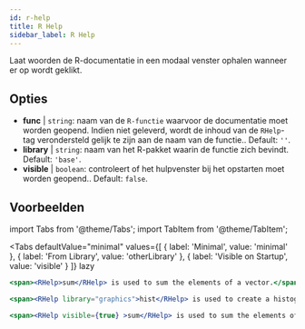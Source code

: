 ```yaml
---
id: r-help
title: R Help
sidebar_label: R Help
---
```


Laat woorden de R-documentatie in een modaal venster ophalen wanneer er op wordt geklikt.

## Opties

* __func__ | `string`: naam van de `R-functie` waarvoor de documentatie moet worden geopend. Indien niet geleverd, wordt de inhoud van de `RHelp`-tag verondersteld gelijk te zijn aan de naam van de functie.. Default: `''`.
* __library__ | `string`: naam van het R-pakket waarin de functie zich bevindt. Default: `'base'`.
* __visible__ | `boolean`: controleert of het hulpvenster bij het opstarten moet worden geopend.. Default: `false`.


## Voorbeelden


import Tabs from '@theme/Tabs';
import TabItem from '@theme/TabItem';

<Tabs
    defaultValue="minimal"
    values={[
        { label: 'Minimal', value: 'minimal' },
        { label: 'From Library', value: 'otherLibrary' },
        { label: 'Visible on Startup', value: 'visible' }
    ]}
    lazy
>

<TabItem value="minimal" >

```jsx live
<span><RHelp>sum</RHelp> is used to sum the elements of a vector.</span>
```

</TabItem>

<TabItem value="otherLibrary" >

```jsx live
<span><RHelp library="graphics">hist</RHelp> is used to create a histogram.</span>
```

</TabItem>

<TabItem value="visible" >

```jsx live
<span><RHelp visible={true} >sum</RHelp> is used to sum the elements of a vector.</span>
```

</TabItem>

</Tabs>
